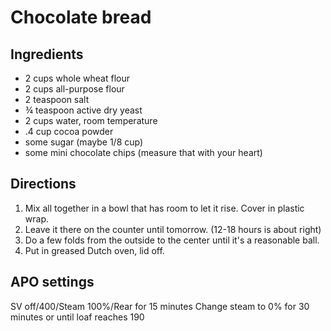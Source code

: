 # Chocolate bread

## Ingredients
* 2 cups whole wheat flour
* 2 cups all-purpose flour
* 2 teaspoon salt
* ¾ teaspoon active dry yeast
* 2 cups water, room temperature
* .4 cup cocoa powder
* some sugar (maybe 1/8 cup)
* some mini chocolate chips (measure that with your heart)

## Directions
1. Mix all together in a bowl that has room to let it rise. Cover in plastic wrap. 
2. Leave it there on the counter until tomorrow. (12-18 hours is about right)
3. Do a few folds from the outside to the center until it's a reasonable ball. 
4. Put in greased Dutch oven, lid off.

## APO settings
SV off/400/Steam 100%/Rear for 15 minutes
Change steam to 0% for 30 minutes or until loaf reaches 190
